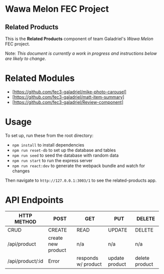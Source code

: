 # Wawa Melon FEC Project
## Related Products
This is the **Related Products** component of team Galadriel's _Wawa Melon_ FEC project.

Note: _This document is currently a work in progress and instructions below are likely to change_.

# Related Modules
- [https://github.com/fec3-galadriel/mike-photo-carousel]
- [https://github.com/fec3-galadriel/matt-item-summary]
- [https://github.com/fec3-galadriel/Review-component]

# Usage
To set up, run these from the root directory:
- `npm install` to install dependencies
- `npm run reset-db` to set up the database and tables
- `npm run seed` to seed the database with random data
- `npm run start` to run the express server
- `npm run react:dev` to generate the webpack bundle and watch for changes

Then navigate to `http://127.0.0.1:3003/1` to see the related-products app.

# API Endpoints

| HTTP METHOD      | POST               | GET                 | PUT            | DELETE         |
| ---------------- | ---------------    | ------------------- | -------------- | -------------- |
| CRUD             | CREATE             | READ                | UPDATE         | DELETE         |
| /api/product     | create new product | n/a                 | n/a            |   n/a          |
| /api/product/:id | Error              | responds w/ product | update product | delete product |